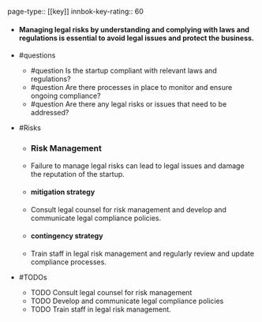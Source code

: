 page-type:: [[key]]
innbok-key-rating:: 60
- #### Managing legal risks by understanding and complying with laws and regulations is essential to avoid legal issues and protect the business.
- #questions
  - #question Is the startup compliant with relevant laws and regulations?
  - #question Are there processes in place to monitor and ensure ongoing compliance?
  - #question Are there any legal risks or issues that need to be addressed?
- #Risks

  - ### Risk Management
  - Failure to manage legal risks can lead to legal issues and damage the reputation of the startup.
  - #### mitigation strategy
  - Consult legal counsel for risk management and develop and communicate legal compliance policies.
  - #### contingency strategy
  - Train staff in legal risk management and regularly review and update compliance processes.
- #TODOs
  - TODO Consult legal counsel for risk management
  - TODO  Develop and communicate legal compliance policies
  - TODO  Train staff in legal risk management.



